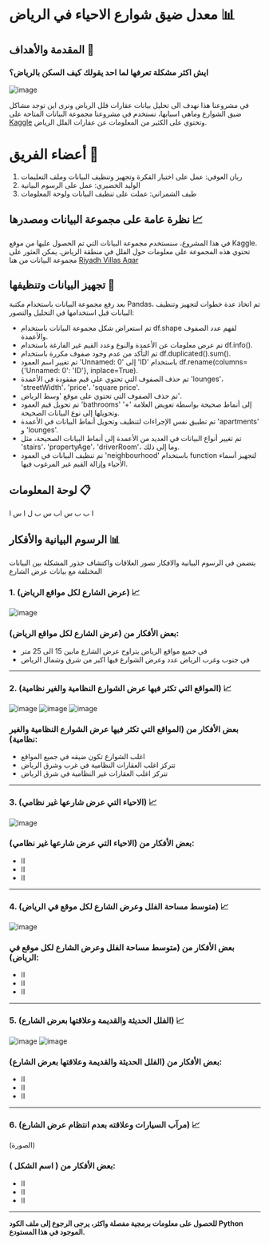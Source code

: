 # معدل ضيق شوارع الاحياء في الرياض 📊

## المقدمة والأهداف 🎯
### ايش اكثر مشكلة تعرفها لما احد يقولك كيف السكن بالرياض؟

![image](https://github.com/RynHb/Bootcamp-Project-3-Interactive-Data-Visualization/assets/62115163/9c32de1a-c3fc-4127-b431-a88df898d260)





في مشروعنا هذا نهدف الى تحليل بيانات عقارات فلل الرياض ونرى اين توجد مشاكل ضيق الشوارع وماهي اسبابها، نستخدم في مشروعنا مجموعة البيانات المتاحة على [Kaggle](https://www.kaggle.com/datasets/reemamuhammed/riyadh-villas-aqar) وتحتوي على الكثير من المعلومات عن عقارات الفلل الرياض.


# أعضاء الفريق 👥
1. ريان العوفي: عمل على اختيار الفكرة وتجهيز وتنظيف البيانات وملف التعليمات
2. الوليد الخضيري: عمل على الرسوم البيانية
3. طيف الشمراني: عملت على تنظيف البيانات ولوحة المعلومات

## نظرة عامة على مجموعة البيانات ومصدرها 📈
في هذا المشروع، سنستخدم مجموعة البيانات التي تم الحصول عليها من موقع Kaggle. تحتوي هذه المجموعة على معلومات حول الفلل في منطقة الرياض. يمكن العثور على مجموعة البيانات من هنا [Riyadh Villas Aqar](https://www.kaggle.com/datasets/reemamuhammed/riyadh-villas-aqar)


## تجهيز البيانات وتنظيفها 🧹
بعد رفع مجموعة البيانات باستخدام مكتبة Pandas، تم اتخاذ عدة خطوات لتجهيز وتنظيف البيانات قبل استخدامها في التحليل والتصور:

- تم استعراض شكل مجموعة البيانات باستخدام df.shape لفهم عدد الصفوف والأعمدة.
- تم عرض معلومات عن الأعمدة والنوع وعدد القيم غير الفارغة باستخدام df.info().
- تم التأكد من عدم وجود صفوف مكررة باستخدام df.duplicated().sum().
- تم تغيير اسم العمود 'Unnamed: 0' إلى 'ID' باستخدام df.rename(columns={'Unnamed: 0': 'ID'}, inplace=True).
- تم حذف الصفوف التي تحتوي على قيم مفقودة في الأعمدة 'lounges'، 'streetWidth'، 'price'، 'square price'.
- تم حذف الصفوف التي تحتوي على موقع 'وسط الرياض'.
- تم تحويل قيم العمود 'bathrooms' إلى أنماط صحيحة بواسطة تعويض العلامة '+' وتحويلها إلى نوع البيانات الصحيحة.
- تم تطبيق نفس الإجراءات لتنظيف وتحويل أنماط البيانات في الأعمدة 'apartments' و 'lounges'.
- تم تغيير أنواع البيانات في العديد من الأعمدة إلى أنماط البيانات الصحيحة، مثل 'stairs'، 'propertyAge'، 'driverRoom'، وما إلى ذلك.
- تم تنظيف البيانات في العمود 'neighbourhood' باستخدام function لتجهيز أسماء الأحياء وإزالة القيم غير المرغوب فيها.

## لوحة المعلومات 📋
ا ب ب س اب س ب ل ا س ا 

## الرسوم البيانية والأفكار 📊
يتضمن في الرسوم البيانية والافكار تصور العلاقات واكتشاف جذور المشكلة بين البيانات المختلفة مع بيانات عرض الشارع

### 1. (عرض الشارع لكل مواقع الرياض) 📈
   
![image](https://github.com/RynHb/Bootcamp-Project-3-Interactive-Data-Visualization/assets/62115163/726ff9bd-6853-4ab7-b230-c1ca072d6b37)

### بعض الأفكار من (عرض الشارع لكل مواقع الرياض):
- في جميع مواقع الرياض يتراوح عرض الشارع مابين 15 الى 25 متر
- في جنوب وغرب الرياض عدد وعرض الشوارع فيها اكبر من شرق وشمال الرياض

---


### 2. (المواقع التي تكثر فيها عرض الشوارع النظامية والغير نظامية) 📈
   
![image](https://github.com/RynHb/Bootcamp-Project-3-Interactive-Data-Visualization/assets/62115163/76b0d315-9369-4901-85cc-ec1781ba818d)
![image](https://github.com/RynHb/Bootcamp-Project-3-Interactive-Data-Visualization/assets/62115163/75fd8ba0-57a7-4a20-bcbd-f8bd743aa19b)
![image](https://github.com/RynHb/Bootcamp-Project-3-Interactive-Data-Visualization/assets/62115163/557a2695-fa67-452c-ad29-293a967d2273)


### بعض الأفكار من (المواقع التي تكثر فيها عرض الشوارع النظامية والغير نظامية):
- اغلب الشوارع تكون ضيقه في جميع المواقع 
- تتركز اغلب العقارات النظامية في غرب وشرق الرياض  
- تتركز اغلب العقارات غير النظامية في شرق الرياض 

---


### 3. (الاحياء التي عرض شارعها غير نظامي) 📈
   
![image](https://github.com/RynHb/Bootcamp-Project-3-Interactive-Data-Visualization/assets/62115163/0b8a9621-82a1-4a6b-a677-c50591f7dc7a)

### بعض الأفكار من (الاحياء التي عرض شارعها غير نظامي):
- اا
- اا
- اا

---


### 4. (متوسط مساحة الفلل وعرض الشارع لكل موقع في الرياض) 📈
   
![image](https://github.com/RynHb/Bootcamp-Project-3-Interactive-Data-Visualization/assets/62115163/2549a625-39bd-438b-a69a-a87bb6e1da9d)

### بعض الأفكار من (متوسط مساحة الفلل وعرض الشارع لكل موقع في الرياض):
- اا
- اا
- اا

---


### 5. (الفلل الحديثة والقديمة وعلاقتها بعرض الشارع) 📈
   
![image](https://github.com/RynHb/Bootcamp-Project-3-Interactive-Data-Visualization/assets/62115163/3dd224ad-3052-4766-9e50-c7b8ff4bddf0)
![image](https://github.com/RynHb/Bootcamp-Project-3-Interactive-Data-Visualization/assets/62115163/09283f71-1026-4c10-a4c2-f6f84ea87af8)


### بعض الأفكار من (الفلل الحديثة والقديمة وعلاقتها بعرض الشارع):
- اا
- اا
- اا

---


### 6. (مرآب السيارات وعلاقته بعدم انتظام عرض الشارع) 📈
   
(الصورة)

### بعض الأفكار من ( اسم الشكل ):
- اا
- اا
- اا

---

**للحصول على معلومات برمجية مفصلة واكثر، يرجى الرجوع إلى ملف الكود Python الموجود في هذا المستودع.**

